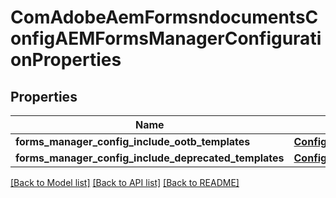 # ComAdobeAemFormsndocumentsConfigAEMFormsManagerConfigurationProperties

## Properties
Name | Type | Description | Notes
------------ | ------------- | ------------- | -------------
**forms_manager_config_include_ootb_templates** | [**ConfigNodePropertyBoolean**](ConfigNodePropertyBoolean.md) |  | [optional] 
**forms_manager_config_include_deprecated_templates** | [**ConfigNodePropertyBoolean**](ConfigNodePropertyBoolean.md) |  | [optional] 

[[Back to Model list]](../README.md#documentation-for-models) [[Back to API list]](../README.md#documentation-for-api-endpoints) [[Back to README]](../README.md)


